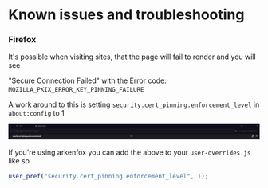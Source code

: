 # Known issues and troubleshooting

### Firefox

It's possible when visiting sites, that the page will fail to render and you will see

"Secure Connection Failed" with the Error code: `MOZILLA_PKIX_ERROR_KEY_PINNING_FAILURE`

A work around to this is setting `security.cert_pinning.enforcement_level` in `about:config` to 1

![alt text](firefox.png)

If you're using arkenfox you can add the above to your `user-overrides.js` like so

```js
user_pref("security.cert_pinning.enforcement_level", 1);
```
